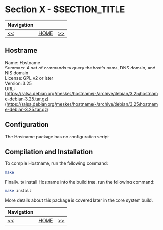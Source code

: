 # Section X - $SECTION_TITLE

| Navigation |||
| --- | --- | ---: |
| [<<](./ValidatingCompilers.md) | [HOME](../README.md) | [>>](./GNUGettext.md) |

## Hostname

Name: Hostname<br />
Summary: A set of commands to query the host's name, DNS domain, and NIS domain<br />
License: GPL v2 or later<br />
Version: 3.25<br />
URL: [https://salsa.debian.org/meskes/hostname/-/archive/debian/3.25/hostname-debian-3.25.tar.gz](https://salsa.debian.org/meskes/hostname/-/archive/debian/3.25/hostname-debian-3.25.tar.gz)<br />

## Configuration

The Hostname package has no configuration script.

## Compilation and Installation

To compile Hostname, run the following command:

```bash
make
```

Finally, to install Hostname into the build tree, run the following command:

```bash
make install
```

More details about this package is covered later in the core system build.

| Navigation |||
| --- | --- | ---: |
| [<<](./ValidatingCompilers.md) | [HOME](../README.md) | [>>](./GNUGettext.md) |
